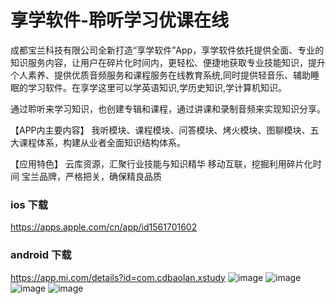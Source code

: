 # 享学软件-聆听学习优课在线

成都宝兰科技有限公司全新打造“享学软件”App，享学软件依托提供全面、专业的知识服务内容，让用户在碎片化时间内，更轻松、便捷地获取专业技能知识，提升个人素养、提供优质音频服务和课程服务在线教育系统,同时提供轻音乐、辅助睡眠的学习软件。在享学这里可以学英语知识,学历史知识,学计算机知识。

通过聆听来学习知识，也创建专辑和课程，通过讲课和录制音频来实现知识分享。

【APP内主要内容】
我听模块、课程模块、问答模块、烤火模块、图聊模块、五大课程体系，构建从业者全面知识结构体系。

【应用特色】
云库资源，汇聚行业技能与知识精华
移动互联，挖掘利用碎片化时间
宝兰品牌，严格把关，确保精良品质


### ios 下载
https://apps.apple.com/cn/app/id1561701602

### android 下载
https://app.mi.com/details?id=com.cdbaolan.xstudy
![image](https://user-images.githubusercontent.com/6111056/129544945-ec838938-d5a9-4723-a151-ceb8cee71055.png)
![image](https://user-images.githubusercontent.com/6111056/129544956-758b6718-f4ed-4155-93ce-7012074e41f3.png)
![image](https://user-images.githubusercontent.com/6111056/129544968-2de70dc5-80e1-467c-903d-138551975c9f.png)
![image](https://user-images.githubusercontent.com/6111056/129544980-4841a094-9b9e-4e46-9950-bc272447b724.png)


